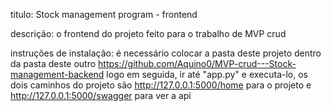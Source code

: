 titulo: Stock management program - frontend

descrição: o frontend do projeto feito para o trabalho de MVP crud

instruções de instalação: é necessário colocar a pasta deste projeto dentro da pasta deste outro https://github.com/Aquino0/MVP-crud---Stock-management-backend
logo em seguida, ir até "app.py" e executa-lo, os dois caminhos do projeto são http://127.0.0.1:5000/home para o projeto e http://127.0.0.1:5000/swagger para ver a api
